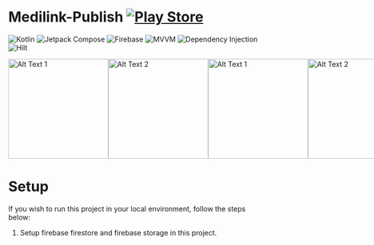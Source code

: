# Medilink-Publish [![Play Store](https://img.shields.io/static/v1?label=&message=Medilink&color=000605&logo=GooglePlay&logoColor=FFFFFF&labelColor=000605)](https://play.google.com/store/apps/details?id=com.robbyari.monitoring)

![Kotlin](https://img.shields.io/static/v1?label=&message=Kotlin&color=3776AB&logo=Kotlin&logoColor=FFFFFF) ![Jetpack Compose](https://img.shields.io/static/v1?label=&message=JetpackCompose&color=4EAA25&logo=jetpackcompose&logoColor=FFFFFF) ![Firebase](https://img.shields.io/static/v1?label=&message=Firebase&color=FFA116&logo=firebase&logoColor=FFFFFF) ![MVVM](https://img.shields.io/static/v1?label=&message=MVVM&color=FF5C83&logo=mvvm&logoColor=FFFFFF) ![Dependency Injection](https://img.shields.io/static/v1?label=&message=DependencyInjection&color=009688&logo=midtrans&logoColor=FFFFFF) ![Hilt](https://img.shields.io/static/v1?label=&message=Hilt&color=FF5C83&logo=hilt&logoColor=FFFFFF)
<br>

<div style="display: flex; align-items: center;">
  <img src="https://play-lh.googleusercontent.com/b4guwdXfvQYaZQyn9gEfnmd4_FcLUa4oCFIFuM88zXzXlIT9MdTjHwMT1xdL_-LaDH0X=w5120-h2880" alt="Alt Text 1" width="200">
  <img src="https://play-lh.googleusercontent.com/nYC3ix44_uUw9F-oyW8GLqBieJCF-9JDEflUPdk2A_vG6HqWvk1dv_RSav6_f2GZhizT=w5120-h2880" alt="Alt Text 2" width="200">
  <img src="https://play-lh.googleusercontent.com/nOS3mLapQuO-0LMoEoDDxcxzI4fMIxF8YFQcGDCf37CMsifp-s5UFWwd-0Hm3GiJ2LLW=w5120-h2880" alt="Alt Text 1" width="200">
  <img src="https://play-lh.googleusercontent.com/Ll3la1kUMPOneIqJ_0raZTMCgca59E63NpEhiqmm3UcaTSuZLVyYlqErpZhbWvtndKs=w5120-h2880" alt="Alt Text 2" width="200">
</div>

# Setup

If you wish to run this project in your local environment, follow the steps below:

1. Setup firebase firestore and firebase storage in this project.
